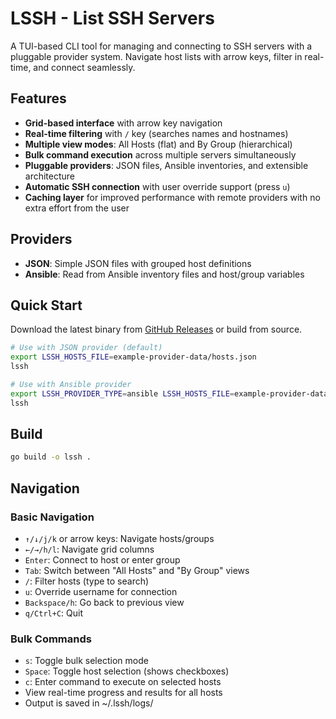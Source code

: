 # LSSH - List SSH Servers

A TUI-based CLI tool for managing and connecting to SSH servers with a pluggable provider system. Navigate host lists with arrow keys, filter in real-time, and connect seamlessly.

## Features

- **Grid-based interface** with arrow key navigation
- **Real-time filtering** with `/` key (searches names and hostnames)
- **Multiple view modes**: All Hosts (flat) and By Group (hierarchical)
- **Bulk command execution** across multiple servers simultaneously
- **Pluggable providers**: JSON files, Ansible inventories, and extensible architecture
- **Automatic SSH connection** with user override support (press `u`)
- **Caching layer** for improved performance with remote providers with no extra effort from the user

## Providers

- **JSON**: Simple JSON files with grouped host definitions
- **Ansible**: Read from Ansible inventory files and host/group variables

## Quick Start

Download the latest binary from [GitHub Releases](https://github.com/tech-arch1tect/lssh/releases) or build from source.

```bash
# Use with JSON provider (default)
export LSSH_HOSTS_FILE=example-provider-data/hosts.json
lssh

# Use with Ansible provider
export LSSH_PROVIDER_TYPE=ansible LSSH_HOSTS_FILE=example-provider-data/ansible.yml
lssh
```

## Build

```bash
go build -o lssh .
```

## Navigation

### Basic Navigation
- `↑/↓/j/k` or arrow keys: Navigate hosts/groups
- `←/→/h/l`: Navigate grid columns
- `Enter`: Connect to host or enter group
- `Tab`: Switch between "All Hosts" and "By Group" views
- `/`: Filter hosts (type to search)
- `u`: Override username for connection
- `Backspace/h`: Go back to previous view
- `q/Ctrl+C`: Quit

### Bulk Commands
- `s`: Toggle bulk selection mode
- `Space`: Toggle host selection (shows checkboxes)
- `c`: Enter command to execute on selected hosts
- View real-time progress and results for all hosts
- Output is saved in ~/.lssh/logs/
